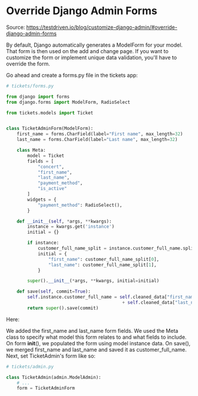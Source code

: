 # Override Django Admin Forms

Source: https://testdriven.io/blog/customize-django-admin/#override-django-admin-forms

By default, Django automatically generates a ModelForm for your model. That form is then used on the add and change page. If you want to customize the form or implement unique data validation, you'll have to override the form.

Go ahead and create a forms.py file in the tickets app:
```python
# tickets/forms.py

from django import forms
from django.forms import ModelForm, RadioSelect

from tickets.models import Ticket


class TicketAdminForm(ModelForm):
    first_name = forms.CharField(label="First name", max_length=32)
    last_name = forms.CharField(label="Last name", max_length=32)

    class Meta:
        model = Ticket
        fields = [
            "concert",
            "first_name",
            "last_name",
            "payment_method",
            "is_active"
        ]
        widgets = {
            "payment_method": RadioSelect(),
        }

    def __init__(self, *args, **kwargs):
        instance = kwargs.get('instance')
        initial = {}

        if instance:
            customer_full_name_split = instance.customer_full_name.split(" ", maxsplit=1)
            initial = {
                "first_name": customer_full_name_split[0],
                "last_name": customer_full_name_split[1],
            }

        super().__init__(*args, **kwargs, initial=initial)

    def save(self, commit=True):
        self.instance.customer_full_name = self.cleaned_data["first_name"] + " " \
                                            + self.cleaned_data["last_name"]
        return super().save(commit)
```
Here:

We added the first_name and last_name form fields.
We used the Meta class to specify what model this form relates to and what fields to include.
On form __init__(), we populated the form using model instance data.
On save(), we merged first_name and last_name and saved it as customer_full_name.
Next, set TicketAdmin's form like so:
```python
# tickets/admin.py

class TicketAdmin(admin.ModelAdmin):
    # ...
    form = TicketAdminForm
```